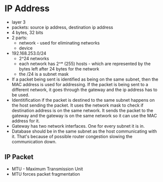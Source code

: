 # IP Address

- layer 3
- packets: source ip address, destination ip address
- 4 bytes, 32 bits
- 2 parts:
    - network - used for eliminating networks
    - device
- 192.168.253.0/24
    - 2^24 networks
    - each network has 2^* (255) hosts - which are represented by the bytes left after 24 bytes for the network
    - the /24 is a subnet mask
- If a packet being sent is identified as being on the same subnet, then the MAC address is used for addressing. If the packet is being sent to a different network, it goes through the gateway and the ip address has to be used.
- Identitification if the packet is destined to the same subnet happens on the host sending the packet. It uses the network mask to check if destination address is on the same network. It sends the packet to the gateway and the gateway is on the same network so it can use the MAC address for it.
- Gateway has two network interfaces. One for every subnet it is in.
- Database should be in the same subnet as the host communicating with it. That's because of possible router congestion slowing the communication down.

## IP Packet

- MTU - Maximum Transmission Unit
- MTU forces packet fragmentation